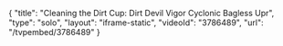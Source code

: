 {
    "title": "Cleaning the Dirt Cup: Dirt Devil Vigor Cyclonic Bagless Upr",
    "type": "solo",
    "layout": "iframe-static",
    "videoId": "3786489",
    "url": "\/tvpembed\/3786489"
}